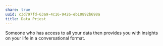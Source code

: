 ```yaml
---
share: true
uuid: c3d797fd-63a9-4c16-9426-eb10892b698a
title: Data Priest
---
```

Someone who has access to all your data then provides you with insights on your life in a conversational format.